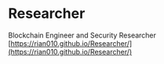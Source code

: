# Researcher
Blockchain Engineer and Security Researcher
[https://rian010.github.io/Researcher/](https://rian010.github.io/Researcher/)

